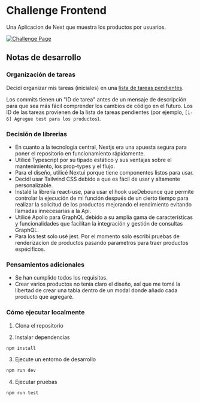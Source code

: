 # Challenge Frontend

Una Aplicacion de Next que muestra los productos por usuarios.

[![Challenge Page](https://i.postimg.cc/D0vjzWqN/image.png)](https://i.postimg.cc/D0vjzWqN/image.png)

## Notas de desarrollo

### Organización de tareas

Decidí organizar mis tareas (iniciales) en una [lista de tareas pendientes](https://github.com/brunochan2001/Challenge/issues/1).

Los commits tienen un "ID de tarea" antes de un mensaje de descripción para que sea más fácil comprender los cambios de código en el futuro. Los ID de las tareas provienen de la lista de tareas pendientes (por ejemplo, `[i-6] Agregue test para los productos`).

### Decisión de librerias

- En cuanto a la tecnología central, Nextjs era una apuesta segura para poner el repositorio en funcionamiento rápidamente.
- Utilicé Typescript por su tipado estático y sus ventajas sobre el mantenimiento, los prop-types y el flujo.
- Para el diseño, utilicé Nextui porque tiene componentes listos para usar.
- Decidí usar Tailwind CSS debido a que es fácil de usar y altamente personalizable.
- Instalé la librería react-use, para usar el hook useDebounce que permite controlar la ejecución de mi función después de un cierto tiempo para realizar la solicitud de los productos mejorando el rendimiento evitando llamadas innecesarias a la Api.
- Utilicé Apollo para GraphQL debido a su amplia gama de características y funcionalidades que facilitan la integración y gestión de consultas GraphQL.
- Para los test solo usé jest. Por el momento solo escribí pruebas de renderizacion de productos pasando parametros para traer productos espécificos.

### Pensamientos adicionales

- Se han cumplido todos los requisitos.
- Crear varios productos no tenía claro el diseño, así que me tomé la libertad de crear una tabla dentro de un modal donde añado cada producto que agregaré.

### Cómo ejecutar localmente

1. Clona el repositorio

2. Instalar dependencias

```bash
npm install
```

3. Ejecute un entorno de desarrollo

```bash
npm run dev
```

4. Ejecutar pruebas

```bash
npm run test
```
